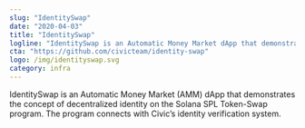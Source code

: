 ```yaml
---
slug: "IdentitySwap"
date: "2020-04-03"
title: "IdentitySwap"
logline: "IdentitySwap is an Automatic Money Market dApp that demonstrates decentralized identity on Solana."
cta: "https://github.com/civicteam/identity-swap"
logo: /img/identityswap.svg
category: infra
---
```


IdentitySwap is an Automatic Money Market (AMM) dApp that demonstrates the concept of decentralized identity on the Solana SPL Token-Swap program. The program connects with Civic’s identity verification system.
